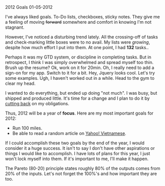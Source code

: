 2012 Goals
01-05-2012    

I've always liked goals. To-Do lists, checkboxes, sticky notes. They give me a feeling of moving <s>forward</s> somewhere and comfort in knowing I'm not stagnant.

However, I've noticed a disturbing trend lately. All the crossing-off of tasks and check-marking little boxes were to no avail. My lists were _growing_, despite how much effort I put into them. At one point, I had **132** tasks..

Perhaps it was my GTD system, or discipline in completing tasks. But in retrospect, I think I was simply overwhelmed and spread myself too thin. Brush up the resume? Ok, work on it for 20min. Oh, I really need to add a sign-on for my app. Switch to it for a bit. Hey, Jquery looks cool. Let's try some examples. Ugh, I haven't worked out in a while. Head to the gym to clear my head.

I wanted to do everything, but ended up doing "not much". I was busy, but shipped and produced little. It's time for a change and I plan to do it by [cutting back][1] on my obligations.

Thus, 2012 will be a year of **focus**. Here are my most important goals for 2012:

* Run 100 miles.
* Be able to read a random article on [Yahoo! Vietnamese][2].

If I could accomplish these two goals by the end of the year, I would consider it a huge success. It isn't to say I don't have other aspirations or things I would like to accomplish. I have lots of plans for this year, I just won't lock myself into them. If it's important to me, I'll make it happen.

The Pareto (80-20) principle states roughly 80% of the outputs comes from 20% of the inputs. Let's not forget the 100%'s and how important they are too.

[1]: http://zenhabits.net/no-goal/
[2]: http://vn.yahoo.com/
